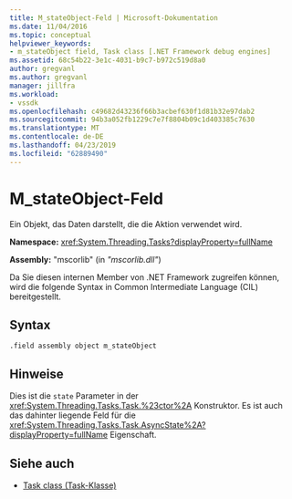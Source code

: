 ```yaml
---
title: M_stateObject-Feld | Microsoft-Dokumentation
ms.date: 11/04/2016
ms.topic: conceptual
helpviewer_keywords:
- m_stateObject field, Task class [.NET Framework debug engines]
ms.assetid: 68c54b22-3e1c-4031-b9c7-b972c519d8a0
author: gregvanl
ms.author: gregvanl
manager: jillfra
ms.workload:
- vssdk
ms.openlocfilehash: c49682d43236f66b3acbef630f1d81b32e97dab2
ms.sourcegitcommit: 94b3a052fb1229c7e7f8804b09c1d403385c7630
ms.translationtype: MT
ms.contentlocale: de-DE
ms.lasthandoff: 04/23/2019
ms.locfileid: "62889490"
---
```

# <a name="mstateobject-field"></a>M_stateObject-Feld
Ein Objekt, das Daten darstellt, die die Aktion verwendet wird.

 **Namespace:** <xref:System.Threading.Tasks?displayProperty=fullName>

 **Assembly:** "mscorlib" (in *"mscorlib.dll"*)

 Da Sie diesen internen Member von .NET Framework zugreifen können, wird die folgende Syntax in Common Intermediate Language (CIL) bereitgestellt.

## <a name="syntax"></a>Syntax

```
.field assembly object m_stateObject
```

## <a name="remarks"></a>Hinweise
 Dies ist die `state` Parameter in der <xref:System.Threading.Tasks.Task.%23ctor%2A> Konstruktor. Es ist auch das dahinter liegende Feld für die <xref:System.Threading.Tasks.Task.AsyncState%2A?displayProperty=fullName> Eigenschaft.

## <a name="see-also"></a>Siehe auch
- [Task class (Task-Klasse)](../../extensibility/debugger/task-class-internal-members.md)